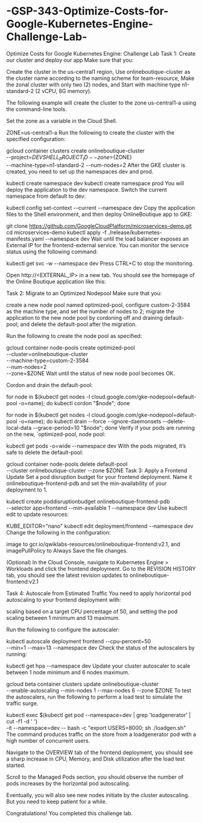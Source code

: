 # -GSP-343-Optimize-Costs-for-Google-Kubernetes-Engine-Challenge-Lab-



Optimize Costs for Google Kubernetes Engine: Challenge Lab
Task 1: Create our cluster and deploy our app
Make sure that you:

Create the cluster in the us-central1 region, Use onlineboutique-cluster as the cluster name according to the naming scheme for team-resource, Make the zonal cluster with only two (2) nodes, and Start with machine type n1-standard-2 (2 vCPU, 8G memory).

The following example will create the cluster to the zone us-central1-a using the command-line tools.

Set the zone as a variable in the Cloud Shell.

ZONE=us-central1-a
Run the following to create the cluster with the specified configuration:

gcloud container clusters create onlineboutique-cluster \
   --project=${DEVSHELL_PROJECT_ID} --zone=${ZONE} \
    --machine-type=n1-standard-2 --num-nodes=2
After the GKE cluster is created, you need to set up the namespaces dev and prod.

kubectl create namespace dev
kubectl create namespace prod
You will deploy the application to the dev namespace. Switch the current namespace from default to dev:

kubectl config set-context --current --namespace dev
Copy the application files to the Shell environment, and then deploy OnlineBoutique app to GKE:

git clone https://github.com/GoogleCloudPlatform/microservices-demo.git
cd microservices-demo
kubectl apply -f ./release/kubernetes-manifests.yaml --namespace dev
Wait until the load balancer exposes an External IP for the frontend-external service. You can monitor the service status using the following command:

kubectl get svc -w --namespace dev
Press CTRL+C to stop the monitoring.

Open http://<EXTERNAL_IP> in a new tab. You should see the homepage of the Online Boutique application like this:

Task 2: Migrate to an Optimized Nodepool
Make sure that you:

create a new node pool named optimized-pool, configure custom-2-3584 as the machine type, and set the number of nodes to 2; migrate the application to the new node pool by cordoning off and draining default-pool; and delete the default-pool after the migration.

Run the following to create the node pool as specified:

gcloud container node-pools create optimized-pool \
   --cluster=onlineboutique-cluster \
   --machine-type=custom-2-3584 \
   --num-nodes=2 \
   --zone=$ZONE
Wait until the status of new node pool becomes OK.

Cordon and drain the default-pool:

for node in $(kubectl get nodes -l cloud.google.com/gke-nodepool=default-pool -o=name); do
   kubectl cordon "$node";
done

for node in $(kubectl get nodes -l cloud.google.com/gke-nodepool=default-pool -o=name); do
   kubectl drain --force --ignore-daemonsets --delete-local-data --grace-period=10 "$node";
done
Verify if your pods are running on the new, `optimized-pool, node pool:

kubectl get pods -o=wide --namespace dev
With the pods migrated, it’s safe to delete the default-pool:

gcloud container node-pools delete default-pool \
 --cluster onlineboutique-cluster --zone $ZONE
Task 3: Apply a Frontend Update
Set a pod disruption budget for your frontend deployment. Name it onlineboutique-frontend-pdb and set the min-availability of your deployment to 1.

kubectl create poddisruptionbudget onlineboutique-frontend-pdb \
--selector app=frontend --min-available 1  --namespace dev
Use kubectl edit to update resources:

KUBE_EDITOR="nano" kubectl edit deployment/frontend --namespace dev
Change the following in the configuration:

image to gcr.io/qwiklabs-resources/onlineboutique-frontend:v2.1, and imagePullPolicy to Always Save the file changes.

(Optional) In the Cloud Console, navigate to Kubernetes Engine > Workloads and click the frontend deployment. Go to the REVISION HISTORY tab, you should see the latest revision updates to onlineboutique-frontend:v2.1

Task 4: Autoscale from Estimated Traffic
You need to apply horizontal pod autoscaling to your frontend deployment with:

scaling based on a target CPU percentage of 50, and setting the pod scaling between 1 minimum and 13 maximum.

Run the following to configure the autoscaler:

kubectl autoscale deployment frontend --cpu-percent=50 \
   --min=1 --max=13 --namespace dev
Check the status of the autoscalers by running:

kubectl get hpa --namespace dev
Update your cluster autoscaler to scale between 1 node minimum and 6 nodes maximum.

gcloud beta container clusters update onlineboutique-cluster \
   --enable-autoscaling --min-nodes 1 --max-nodes 6 --zone $ZONE
To test the autoscalers, run the following to perform a load test to simulate the traffic surge.

kubectl exec $(kubectl get pod --namespace=dev | grep 'loadgenerator' | cut -f1 -d ' ') \
   -it --namespace=dev -- bash -c "export USERS=8000; sh ./loadgen.sh"
The command produces traffic on the store from a loadgenerator pod with a high number of concurrent users.

Navigate to the OVERVIEW tab of the frontend deployment, you should see a sharp increase in CPU, Memory, and Disk utilization after the load test started.

Scroll to the Managed Pods section, you should observe the number of pods increases by the horizontal pod autoscaling.

Eventually, you will also see new nodes initiate by the cluster autoscaling. But you need to keep patient for a while.

Congratulations! You completed this challenge lab.
